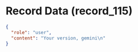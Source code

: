 # Record Data (record_115)

```json
{
  "role": "user",
  "content": "Your version, gemini\n"
}
```
